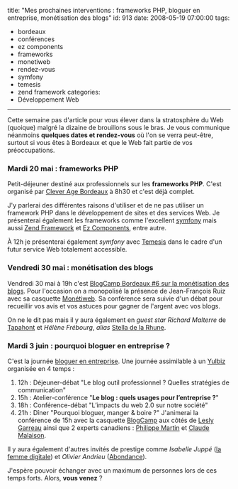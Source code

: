 title: "Mes prochaines interventions : frameworks PHP, bloguer en entreprise, monétisation des blogs"
id: 913
date: 2008-05-19 07:00:00
tags:
- bordeaux
- conférences
- ez components
- frameworks
- monetiweb
- rendez-vous
- symfony
- temesis
- zend framework
categories:
- Développement Web
---

Cette semaine pas d'article pour vous élever dans la stratosphère du Web (quoique) malgré la dizaine de brouillons sous le bras. Je vous communique néanmoins **quelques dates et rendez-vous** où l'on se verra peut-être, surtout si vous êtes à Bordeaux et que le Web fait partie de vos préoccupations.

### Mardi 20 mai : frameworks PHP

Petit-déjeuner destiné aux professionnels sur les **frameworks PHP**. C'est organisé par [Clever Age Bordeaux](http://www.clever-age.com/societe/agences/bordeaux/) à 8h30 et c'est déjà complet.

J'y parlerai des différentes raisons d'utiliser et de ne pas utiliser un framework PHP dans le développement de sites et des services Web. Je présenterai également les frameworks comme l'excellent [symfony](http://www.symfony-project.org/) mais aussi [Zend Framework](http://framework.zend.com/) et [Ez Components](http://ez.no/fr/ezcomponents), entre autre.

À 12h je présenterai également _symfony_ avec [Temesis](http://www.temesis.com) dans le cadre d'un futur service Web totalement accessible.

### Vendredi 30 mai : monétisation des blogs

Vendredi 30 mai à 19h c'est [BlogCamp Bordeaux #6 sur la monétisation des blogs](http://bordeaux.blogcamp.fr/2008/05/03/blogcamp-bordeaux-6-monetisez-vos-blogs-le-vendredi-30-mai/). Pour l'occasion on a monopolisé la présence de Jean-François Ruiz avec sa casquette [Monétiweb](http://monetiweb.com/). Sa conférence sera suivie d'un débat pour recueillir vos avis et vos astuces pour gagner de l'argent avec vos blogs.

On ne le dit pas mais il y aura également en _guest star_ _Richard Malterre_ de [Tapahont](http://www.tapahont.info/) et _Hélène Frébourg_, _alias_ [Stella de la Rhune](http://www.stelladelarhune.net/).

### Mardi 3 juin : pourquoi bloguer en entreprise ?

C'est la journée [bloguer en entreprise](http://www.stelladelarhune.org/2008/04/le-3-juin-borde.html). Une journée assimilable à un [Yulbiz](http://yulbiz.org) organisée en 4 temps :

1.  12h : Déjeuner-débat "Le blog outil professionnel ? Quelles stratégies de communication"
2.  15h : Atelier-conférence "**Le blog : quels usages pour l’entreprise ?**"
3.  18h : Conférence-débat "L’impacts du web 2.0 sur notre société"
4.  21h : Dîner "Pourquoi bloguer, manger & boire ?"
J'animerai la conférence de 15h avec la casquette [BlogCamp](http://blogcamp.fr/) aux côtés de [Lesly Garreau](http://leslyg.com) ainsi que 2 experts canadiens : [Philippe Martin](http://nayezpaspeur.ca/blog/) et [Claude Malaison](http://emergenceweb.com/blog/).

Il y aura également d'autres invités de prestige comme _Isabelle Juppé_ ([la femme digitale](http://www.lafemmedigitale.fr/)) et _Olivier Andrieu_ ([Abondance](http://www.abondance.com/)).

J'espère pouvoir échanger avec un maximum de personnes lors de ces temps forts. Alors, **vous venez** ?